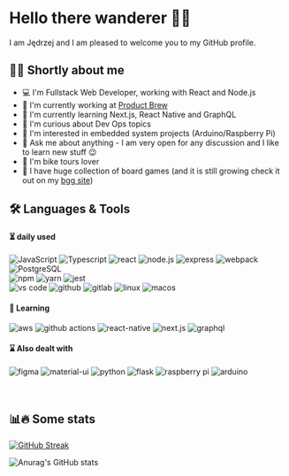 # Hello there wanderer 👋🏼
I am Jędrzej and I am pleased to welcome you to my GitHub profile.

## 👨‍💻 Shortly about me
- 💻 I'm Fullstack Web Developer, working with React and Node.js
- 🏢 I'm currently working at [Product Brew](https://productbrew.com/)
- 🌱 I'm currently learning Next.js, React Native and GraphQL
- 🤔 I'm curious about Dev Ops topics
- 🤖 I'm interested in embedded system projects (Arduino/Raspberry Pi)
- 💬 Ask me about anything - I am very open for any discussion and I like to learn new stuff 😉
- 🚴 I'm bike tours lover
- 🎲 I have huge collection of board games (and it is still growing check it out on my [bgg site](https://boardgamegeek.com/collection/user/Je3yk))

## 🛠️ Languages & Tools
#### ⏳ daily used
<div>
  <img src="https://img.shields.io/badge/JavaScript-323330?style=for-the-badge&logo=javascript&logoColor=F7DF1E" alt="JavaScript" title="JavaScript" />
  <img src="https://img.shields.io/badge/TypeScript-007ACC?style=for-the-badge&logo=typescript&logoColor=white" alt="Typescript" title="Typescript" />
  <img src="https://img.shields.io/badge/React-20232A?style=for-the-badge&logo=react&logoColor=61DAFB" alt="react" title="React" />
  <img src="https://img.shields.io/badge/Node.js-339933?style=for-the-badge&logo=nodedotjs&logoColor=white" alt="node.js" title="Node.js" />
  <img src="https://img.shields.io/badge/Express.js-000000?style=for-the-badge&logo=express&logoColor=white" alt="express" title="Express" />
  <img src="https://img.shields.io/badge/Webpack-8DD6F9?style=for-the-badge&logo=Webpack&logoColor=white" alt="webpack" title="webpack" />
  </br>
  <img src="https://img.shields.io/badge/PostgreSQL-316192?style=for-the-badge&logo=postgresql&logoColor=white" alt="PostgreSQL" title="PostgreSQL"/>
  </br>
  <img src="https://img.shields.io/badge/npm-CB3837?style=for-the-badge&logo=npm&logoColor=white" alt="npm" title="npm"/>
  <img src="https://img.shields.io/badge/Yarn-2C8EBB?style=for-the-badge&logo=yarn&logoColor=white" alt="yarn" title="yarn"/>
  <img src="https://img.shields.io/badge/Jest-C21325?style=for-the-badge&logo=jest&logoColor=white" alt="jest" title="Jest" />
  </br>
  <img src="https://img.shields.io/badge/VSCode-0078D4?style=for-the-badge&logo=visual%20studio%20code&logoColor=white" alt="vs code" title="VS Code"/>
  <img src="https://img.shields.io/badge/GitHub-100000?style=for-the-badge&logo=github&logoColor=white" alt="github" title="github" />
  <img src="https://img.shields.io/badge/GitLab-330F63?style=for-the-badge&logo=gitlab&logoColor=white" alt="gitlab" title="gitlab" />
  <img src="https://img.shields.io/badge/Linux-FCC624?style=for-the-badge&logo=linux&logoColor=black" alt="linux" title="linux" />
  <img src="https://img.shields.io/badge/mac%20os-000000?style=for-the-badge&logo=apple&logoColor=white" alt="macos" title="macos" />
  </br>
</div>

#### 🌱 Learning
<div>
  <img src="https://img.shields.io/badge/Amazon_AWS-FF9900?style=for-the-badge&logo=amazonaws&logoColor=white" alt="aws" title="aws" />
  <img src="https://img.shields.io/badge/Github%20Actions-282a2e?style=for-the-badge&logo=githubactions&logoColor=367cfe" alt="github actions" title="github actions" />
  <img src="https://img.shields.io/badge/React_Native-20232A?style=for-the-badge&logo=react&logoColor=61DAF" alt="react-native" title="react native" />
  <img src="https://img.shields.io/badge/next.js-000000?style=for-the-badge&logo=nextdotjs&logoColor=white" alt="next.js" title="next.js" />
  <img src="https://img.shields.io/badge/GraphQl-E10098?style=for-the-badge&logo=graphql&logoColor=white" alt="graphql" title="GraphQL" />
</div>
                                  
#### ⌛ Also dealt with
<div>
  <img src="https://img.shields.io/badge/Figma-F24E1E?style=for-the-badge&logo=figma&logoColor=white" alt="figma" title="figma" />
  <img src="https://img.shields.io/badge/Material%20UI-007FFF?style=for-the-badge&logo=mui&logoColor=white" alt="material-ui" title="Material UI" />
  <img src="https://img.shields.io/badge/Python-FFD43B?style=for-the-badge&logo=python&logoColor=blue" alt="python" title="python" />
  <img src="https://img.shields.io/badge/Flask-000000?style=for-the-badge&logo=flask&logoColor=white" alt="flask" title="flask" />
  <img src="https://img.shields.io/badge/Raspberry%20Pi-A22846?style=for-the-badge&logo=Raspberry%20Pi&logoColor=white" alt="raspberry pi" title="raspberry pi" />
  <img src="https://img.shields.io/badge/Arduino-00979D?style=for-the-badge&logo=Arduino&logoColor=white" alt="arduino" title="arduino" />
</div>
</br>
</br>

## 📊🔥 Some stats

[![GitHub Streak](https://streak-stats.demolab.com?user=je3yk&theme=dark&hide_border=true&date_format=j%20M%5B%20Y%5D&exclude_days=Sun%2CSat)](https://git.io/streak-stats)

![Anurag's GitHub stats](https://github-readme-stats.vercel.app/api?username=je3yk&count_private=true&theme=dark&show_icons=true)
